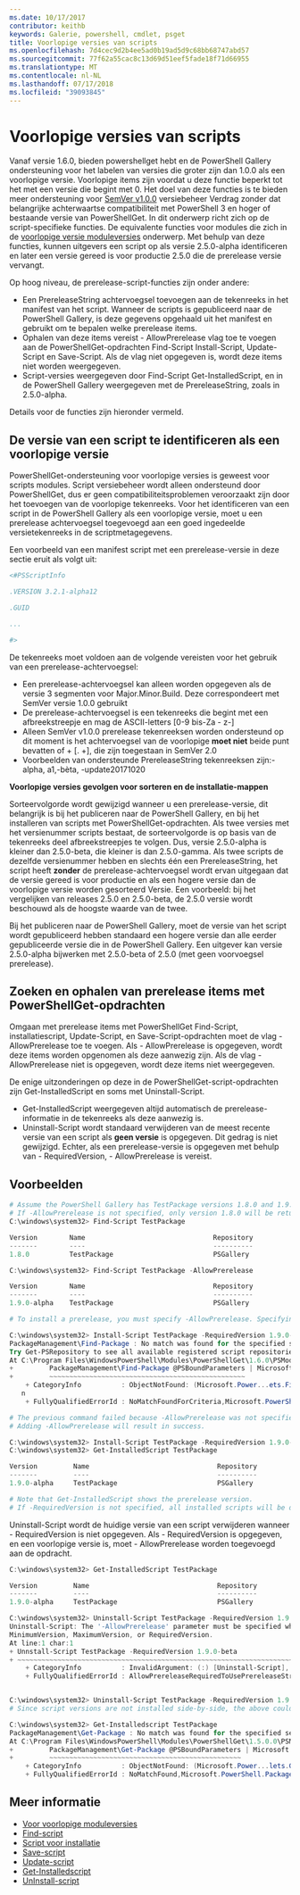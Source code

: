 ```yaml
---
ms.date: 10/17/2017
contributor: keithb
keywords: Galerie, powershell, cmdlet, psget
title: Voorlopige versies van scripts
ms.openlocfilehash: 7d4cec9d2b4ee5ad0b19ad5d9c68bb68747abd57
ms.sourcegitcommit: 77f62a55cac8c13d69d51eef5fade18f71d66955
ms.translationtype: MT
ms.contentlocale: nl-NL
ms.lasthandoff: 07/17/2018
ms.locfileid: "39093845"
---
```

# <a name="prerelease-versions-of-scripts"></a>Voorlopige versies van scripts

Vanaf versie 1.6.0, bieden powershellget hebt en de PowerShell Gallery ondersteuning voor het labelen van versies die groter zijn dan 1.0.0 als een voorlopige versie. Voorlopige items zijn voordat u deze functie beperkt tot het met een versie die begint met 0. Het doel van deze functies is te bieden meer ondersteuning voor [SemVer v1.0.0](http://semver.org/spec/v1.0.0.html) versiebeheer Verdrag zonder dat belangrijke achterwaartse compatibiliteit met PowerShell 3 en hoger of bestaande versie van PowerShellGet. In dit onderwerp richt zich op de script-specifieke functies. De equivalente functies voor modules die zich in de [voorlopige versie moduleversies](module-prerelease-support.md) onderwerp. Met behulp van deze functies, kunnen uitgevers een script op als versie 2.5.0-alpha identificeren en later een versie gereed is voor productie 2.5.0 die de prerelease versie vervangt.

Op hoog niveau, de prerelease-script-functies zijn onder andere:

- Een PrereleaseString achtervoegsel toevoegen aan de tekenreeks in het manifest van het script. Wanneer de scripts is gepubliceerd naar de PowerShell Gallery, is deze gegevens opgehaald uit het manifest en gebruikt om te bepalen welke prerelease items.
- Ophalen van deze items vereist - AllowPrerelease vlag toe te voegen aan de PowerShellGet-opdrachten Find-Script Install-Script, Update-Script en Save-Script. Als de vlag niet opgegeven is, wordt deze items niet worden weergegeven.
- Script-versies weergegeven door Find-Script Get-InstalledScript, en in de PowerShell Gallery weergegeven met de PrereleaseString, zoals in 2.5.0-alpha.

Details voor de functies zijn hieronder vermeld.

## <a name="identifying-a-script-version-as-a-prerelease"></a>De versie van een script te identificeren als een voorlopige versie

PowerShellGet-ondersteuning voor voorlopige versies is geweest voor scripts modules. Script versiebeheer wordt alleen ondersteund door PowerShellGet, dus er geen compatibiliteitsproblemen veroorzaakt zijn door het toevoegen van de voorlopige tekenreeks. Voor het identificeren van een script in de PowerShell Gallery als een voorlopige versie, moet u een prerelease achtervoegsel toegevoegd aan een goed ingedeelde versietekenreeks in de scriptmetagegevens.

Een voorbeeld van een manifest script met een prerelease-versie in deze sectie eruit als volgt uit:

```powershell
<#PSScriptInfo

.VERSION 3.2.1-alpha12

.GUID

...

#>
```

De tekenreeks moet voldoen aan de volgende vereisten voor het gebruik van een prerelease-achtervoegsel:

- Een prerelease-achtervoegsel kan alleen worden opgegeven als de versie 3 segmenten voor Major.Minor.Build.
  Deze correspondeert met SemVer versie 1.0.0 gebruikt
- De prerelease-achtervoegsel is een tekenreeks die begint met een afbreekstreepje en mag de ASCII-letters [0-9 bis-Za - z-]
- Alleen SemVer v1.0.0 prerelease tekenreeksen worden ondersteund op dit moment is het achtervoegsel van de voorlopige __moet niet__ beide punt bevatten of + [. +], die zijn toegestaan in SemVer 2.0
- Voorbeelden van ondersteunde PrereleaseString tekenreeksen zijn:-alpha, a1,-bèta, -update20171020

__Voorlopige versies gevolgen voor sorteren en de installatie-mappen__

Sorteervolgorde wordt gewijzigd wanneer u een prerelease-versie, dit belangrijk is bij het publiceren naar de PowerShell Gallery, en bij het installeren van scripts met PowerShellGet-opdrachten. Als twee versies met het versienummer scripts bestaat, de sorteervolgorde is op basis van de tekenreeks deel afbreekstreepjes te volgen. Dus, versie 2.5.0-alpha is kleiner dan 2.5.0-beta, die kleiner is dan 2.5.0-gamma. Als twee scripts de dezelfde versienummer hebben en slechts één een PrereleaseString, het script heeft __zonder__ de prerelease-achtervoegsel wordt ervan uitgegaan dat de versie gereed is voor productie en als een hogere versie dan de voorlopige versie worden gesorteerd Versie. Een voorbeeld: bij het vergelijken van releases 2.5.0 en 2.5.0-beta, de 2.5.0 versie wordt beschouwd als de hoogste waarde van de twee.

Bij het publiceren naar de PowerShell Gallery, moet de versie van het script wordt gepubliceerd hebben standaard een hogere versie dan alle eerder gepubliceerde versie die in de PowerShell Gallery. Een uitgever kan versie 2.5.0-alpha bijwerken met 2.5.0-beta of 2.5.0 (met geen voorvoegsel prerelease).

## <a name="finding-and-acquiring-prerelease-items-using-powershellget-commands"></a>Zoeken en ophalen van prerelease items met PowerShellGet-opdrachten

Omgaan met prerelease items met PowerShellGet Find-Script, installatiescript, Update-Script, en Save-Script-opdrachten moet de vlag - AllowPrerelease toe te voegen. Als - AllowPrerelease is opgegeven, wordt deze items worden opgenomen als deze aanwezig zijn. Als de vlag - AllowPrerelease niet is opgegeven, wordt deze items niet weergegeven.

De enige uitzonderingen op deze in de PowerShellGet-script-opdrachten zijn Get-InstalledScript en soms met Uninstall-Script.

- Get-InstalledScript weergegeven altijd automatisch de prerelease-informatie in de tekenreeks als deze aanwezig is.
- Uninstall-Script wordt standaard verwijderen van de meest recente versie van een script als __geen versie__ is opgegeven. Dit gedrag is niet gewijzigd. Echter, als een prerelease-versie is opgegeven met behulp van - RequiredVersion, - AllowPrerelease is vereist.

## <a name="examples"></a>Voorbeelden

```powershell
# Assume the PowerShell Gallery has TestPackage versions 1.8.0 and 1.9.0-alpha.
# If -AllowPrerelease is not specified, only version 1.8.0 will be returned.
C:\windows\system32> Find-Script TestPackage

Version        Name                                Repository           Description
-------        ----                                ----------           -----------
1.8.0          TestPackage                         PSGallery            Package used to validate changes to the PowerShe...

C:\windows\system32> Find-Script TestPackage -AllowPrerelease

Version        Name                                Repository           Description
-------        ----                                ----------           -----------
1.9.0-alpha    TestPackage                         PSGallery            Package used to validate changes to PowerShe...

# To install a prerelease, you must specify -AllowPrerelease. Specifying a prerelease version string is not sufficient.

C:\windows\system32> Install-Script TestPackage -RequiredVersion 1.9.0-alpha
PackageManagement\Find-Package : No match was found for the specified search criteria and script name 'TestPackage'.
Try Get-PSRepository to see all available registered script repositories.
At C:\Program Files\WindowsPowerShell\Modules\PowerShellGet\1.6.0\PSModule.psm1:1455 char:3
+         PackageManagement\Find-Package @PSBoundParameters | Microsoft ...
+         ~~~~~~~~~~~~~~~~~~~~~~~~~~~~~~~~~~~~~~~~~~~~~~~~~
    + CategoryInfo          : ObjectNotFound: (Microsoft.Power...ets.FindPackage:FindPackage) [Find-Package], Exceptio
   n
    + FullyQualifiedErrorId : NoMatchFoundForCriteria,Microsoft.PowerShell.PackageManagement.Cmdlets.FindPackage

# The previous command failed because -AllowPrerelease was not specified.
# Adding -AllowPrerelease will result in success.

C:\windows\system32> Install-Script TestPackage -RequiredVersion 1.9.0-alpha -AllowPrerelease
C:\windows\system32> Get-InstalledScript TestPackage

Version         Name                                Repository           Description
-------         ----                                ----------           -----------
1.9.0-alpha     TestPackage                         PSGallery            Package used to validate changes to PowerShe...

# Note that Get-InstalledScript shows the prerelease version.
# If -RequiredVersion is not specified, all installed scripts will be displayed by Get-InstalledScript
```

Uninstall-Script wordt de huidige versie van een script verwijderen wanneer - RequiredVersion is niet opgegeven.
Als - RequiredVersion is opgegeven, en een voorlopige versie is, moet - AllowPrerelease worden toegevoegd aan de opdracht.

``` powershell
C:\windows\system32> Get-InstalledScript TestPackage

Version         Name                                Repository           Description
-------         ----                                ----------           -----------
1.9.0-alpha     TestPackage                         PSGallery            Package used to validate changes to PowerShe...

C:\windows\system32> Uninstall-Script TestPackage -RequiredVersion 1.9.0-alpha
Uninstall-Script: The '-AllowPrerelease' parameter must be specified when using the Prerelease string in
MinimumVersion, MaximumVersion, or RequiredVersion.
At line:1 char:1
+ Unnstall-Script TestPackage -RequiredVersion 1.9.0-beta
+ ~~~~~~~~~~~~~~~~~~~~~~~~~~~~~~~~~~~~~~~~~~~~~~~~~~~~~~~~~~~~~~~~~~~~~
    + CategoryInfo          : InvalidArgument: (:) [Uninstall-Script], ArgumentException
    + FullyQualifiedErrorId : AllowPrereleaseRequiredToUsePrereleaseStringInVersion,Uninnstall-script


C:\windows\system32> Uninstall-Script TestPackage -RequiredVersion 1.9.0-alpha -AllowPrerelease
# Since script versions are not installed side-by-side, the above could be simply "Uninstall-Script TestPackage"

C:\windows\system32> Get-Installedscript TestPackage
PackageManagement\Get-Package : No match was found for the specified search criteria and script names 'testpackage'.
At C:\Program Files\WindowsPowerShell\Modules\PowerShellGet\1.5.0.0\PSModule.psm1:4088 char:9
+         PackageManagement\Get-Package @PSBoundParameters | Microsoft. ...
+         ~~~~~~~~~~~~~~~~~~~~~~~~~~~~~~~~~~~~~~~~~~~~~~~~
    + CategoryInfo          : ObjectNotFound: (Microsoft.Power...lets.GetPackage:GetPackage) [Get-Package], Exception
    + FullyQualifiedErrorId : NoMatchFound,Microsoft.PowerShell.PackageManagement.Cmdlets.GetPackage
```

## <a name="more-details"></a>Meer informatie

- [Voor voorlopige moduleversies](module-prerelease-support.md)
- [Find-script](/powershell/module/powershellget/find-script)
- [Script voor installatie](/powershell/module/powershellget/install-script)
- [Save-script](/powershell/module/powershellget/save-script)
- [Update-script](/powershell/module/powershellget/update-script)
- [Get-Installedscript](/powershell/module/powershellget/get-installedscript)
- [UnInstall-script](/powershell/module/powershellget/uninstall-script)